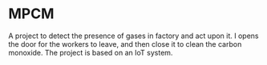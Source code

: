 # MPCM
A project to detect the presence of gases in factory and act upon it. I opens the door for the workers to leave, and then close it to clean the carbon monoxide. The project is based on an IoT system.
